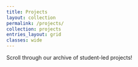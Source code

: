 ```yaml
---
title: Projects
layout: collection
permalink: /projects/
collection: projects
entries_layout: grid
classes: wide
---
```

Scroll through our archive of student-led projects!
